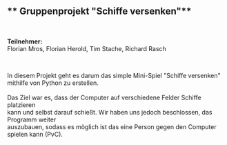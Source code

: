 ## ** Gruppenprojekt "Schiffe versenken"**
<br>

**Teilnehmer:** <br>
Florian Mros,   Florian Herold,  Tim Stache,  Richard Rasch

<br>

In diesem Projekt geht es darum das simple Mini-Spiel "Schiffe versenken" <br>
mithilfe von Python zu erstellen. <br>
<br>
Das Ziel war es, dass der Computer auf verschiedene Felder Schiffe platzieren <br>
kann und selbst darauf schießt. Wir haben uns jedoch beschlossen, das Programm weiter<br>
auszubauen, sodass es möglich ist das eine Person gegen den Computer spielen kann (PvC). <br>

